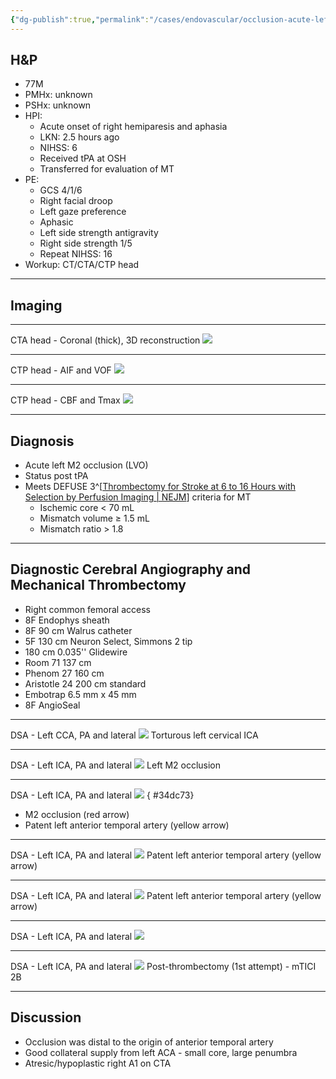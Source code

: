 ```yaml
---
{"dg-publish":true,"permalink":"/cases/endovascular/occlusion-acute-left-m2/","tags":["MCA","MT","thrombectomy","stroke","endo","endostroke"],"created":"2023-05-24T05:15:30.273-05:00","updated":"2023-05-24T05:28:05.728-05:00"}
---
```



## H&P

- 77M
- PMHx: unknown
- PSHx: unknown
- HPI: 
	- Acute onset of right hemiparesis and aphasia
	- LKN: 2.5 hours ago
	- NIHSS: 6
	- Received tPA at OSH
	- Transferred for evaluation of MT
- PE: 
	- GCS 4/1/6
	- Right facial droop
	- Left gaze preference
	- Aphasic
	- Left side strength antigravity
	- Right side strength 1/5
	- Repeat NIHSS: 16
- Workup: CT/CTA/CTP head

---

## Imaging

---

CTA head - Coronal (thick), 3D reconstruction
![](https://i.imgur.com/X62ptlu.png)

---

CTP head - AIF and VOF
![](https://i.imgur.com/4LQZ5wT.png)

---

CTP head - CBF and Tmax
![](https://i.imgur.com/ozTVB3Q.png)

---

## Diagnosis

- Acute left M2 occlusion (LVO)
- Status post tPA
- Meets DEFUSE 3^[[Thrombectomy for Stroke at 6 to 16 Hours with Selection by Perfusion Imaging | NEJM](https://www.nejm.org/doi/full/10.1056/NEJMoa1713973)] criteria for MT
	- Ischemic core \< 70 mL
	- Mismatch volume ≥ 1.5 mL
	- Mismatch ratio \> 1.8

---

## Diagnostic Cerebral Angiography and Mechanical Thrombectomy

- Right common femoral access
- 8F Endophys sheath
- 8F 90 cm Walrus catheter
- 5F 130 cm Neuron Select, Simmons 2 tip
- 180 cm 0.035'' Glidewire
- Room 71 137 cm
- Phenom 27 160 cm
- Aristotle 24 200 cm standard
- Embotrap 6.5 mm x 45 mm
- 8F AngioSeal

---

DSA - Left CCA, PA and lateral
![](https://i.imgur.com/lf2vw9n.png)
Torturous left cervical ICA

---

DSA - Left ICA, PA and lateral
![](https://i.imgur.com/0JabMqc.png)
Left M2 occlusion

---

DSA - Left ICA, PA and lateral
![](https://i.imgur.com/2p2BZAh.png)
{ #34dc73}

- M2 occlusion (red arrow)
- Patent left anterior temporal artery (yellow arrow)

---

DSA - Left ICA, PA and lateral
![](https://i.imgur.com/iw04X8m.png)
Patent left anterior temporal artery (yellow arrow)

---

DSA - Left ICA, PA and lateral
![](https://i.imgur.com/jD1Vegn.png)
Patent left anterior temporal artery (yellow arrow)

---

DSA - Left ICA, PA and lateral
![](https://i.imgur.com/EsHBUBT.png)

---

DSA - Left ICA, PA and lateral
![](https://i.imgur.com/lUmxOw3.png)
Post-thrombectomy (1st attempt) - mTICI 2B

---

## Discussion

- Occlusion was distal to the origin of anterior temporal artery
- Good collateral supply from left ACA - small core, large penumbra
- Atresic/hypoplastic right A1 on CTA
